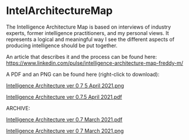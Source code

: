 # IntelArchitectureMap

The Intelligence Architecture Map is based on interviews of industry experts, former intelligence practitioners, and my personal views. It represents a logical and meaningful way I see the different aspects of producing intelligence should be put together.

An article that describes it and the process can be found here: https://www.linkedin.com/pulse/intelligence-architecture-map-freddy-m/

A PDF and an PNG can be found here (right-click to download):

[Intelligence Architecture ver 0 7 5 April 2021.png](https://user-images.githubusercontent.com/48282036/114857169-41645500-9de8-11eb-8649-80cc9d7e9ca5.png)

[Intelligence Architecture ver 0.7.5 April 2021.pdf](https://github.com/Errum/IntelArchitectureMap/files/6317216/Intelligence.Architecture.ver.0.7.5.pdf)



ARCHIVE:

[Intelligence Architecture ver 0.7 March 2021.pdf](https://github.com/Errum/IntelArchitectureMap/files/6175609/Intelligence.Architecture.ver.0.7.March.2021.pdf)

[Intelligence Architecture ver 0 7 March 2021.png](https://user-images.githubusercontent.com/48282036/111870609-fe989400-8985-11eb-9457-d6b26079c966.png)
